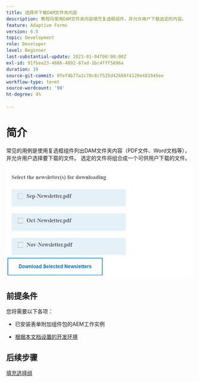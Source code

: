 ```yaml
---
title: 选择并下载DAM文件夹内容
description: 教程将使用DAM文件夹内容填充复选框组件，并允许用户下载选定的内容。
feature: Adaptive Forms
version: 6.5
topic: Development
role: Developer
level: Beginner
last-substantial-update: 2023-01-04T00:00:00Z
exl-id: 91fbea23-4886-4892-87ad-1bc4fff5896a
duration: 19
source-git-commit: 9fef4b77a2c70c8cf525d42686f4120e481945ee
workflow-type: tm+mt
source-wordcount: '98'
ht-degree: 4%

---
```


# 简介

常见的用例是使用复选框组件列出DAM文件夹内容（PDF文件、Word文档等），并允许用户选择要下载的文件。 选定的文件将组合成一个可供用户下载的文件。

![用例](assets/newsletters-download1.png)

## 前提条件

您将需要以下各项：

* 已安装表单附加组件包的AEM工作实例

* [根据本文档设置的开发环境](https://experienceleague.adobe.com/docs/experience-manager-learn/forms/creating-your-first-osgi-bundle/create-your-first-osgi-bundle.html)

## 后续步骤

[填充选择组](./populating-choice-group-with-dam-folder-content.md)
